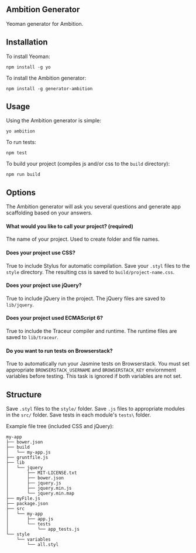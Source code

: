 ## Ambition Generator

Yeoman generator for Ambition.

## Installation

To install Yeoman:

```shell
npm install -g yo
```

To install the Ambition generator:

```shell
npm install -g generator-ambition
```

## Usage

Using the Ambition generator is simple:

```shell
yo ambition
```

To run tests:

```shell
npm test
```

To build your project (compiles js and/or css to the `build` directory):

```shell
npm run build
```

## Options

The Ambition generator will ask you several questions and generate app scaffolding based on your answers.

#### What would you like to call your project? (required)

The name of your project. Used to create folder and file names.

#### Does your project use CSS?

True to include Stylus for automatic compilation. Save your `.styl` files to the `style` directory. The resulting css is saved to `build/project-name.css`.

#### Does your project use jQuery?

True to include jQuery in the project. The jQuery files are saved to `lib/jquery`.


#### Does your project used ECMAScript 6?

True to include the Traceur compiler and runtime. The runtime files are saved to `lib/traceur`.

#### Do you want to run tests on Browserstack?

True to automatically run your Jasmine tests on Browserstack. You must set appropriate `BROWSERSTACK_USERNAME` and `BROWSERSTACK_KEY` enviornment variables before testing. This task is ignored if both variables are not set.

## Structure

Save `.styl` files to the `style/` folder. Save `.js` files to appropriate modules in the `src/` folder. Save tests in each module's `tests\` folder.

Example file tree (included CSS and jQuery):

```shell
my-app
├── bower.json
├── build
│   └── my-app.js
├── gruntfile.js
├── lib
│   └── jquery
│       ├── MIT-LICENSE.txt
│       ├── bower.json
│       ├── jquery.js
│       ├── jquery.min.js
│       └── jquery.min.map
├── myFile.js
├── package.json
├── src
│   └── my-app
│       ├── app.js
│       └── tests
│           └── app_tests.js
└── style
    └── variables
        └── all.styl
```

